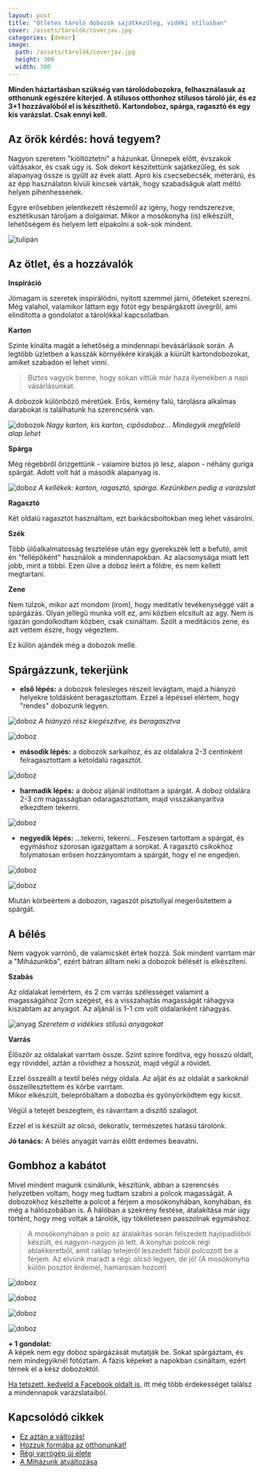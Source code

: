 ```yaml
---
layout: post
title: "Ötletes tároló dobozok sajátkezűleg, vidéki stílusban" 
cover: /assets/tárolók/coverjav.jpg
categories: [dekor]
image:
  path: /assets/tárolók/coverjav.jpg
  height: 300
  width: 300
---
```



 **Minden háztartásban szükség van tárolódobozokra, felhasználasuk az otthonunk egészére kiterjed. A stílusos otthonhoz stílusos tároló jár, és ez 3+1 hozzávalóból el is készíthető. Kartondoboz, spárga, ragasztó és egy kis varázslat. Csak ennyi kell.** 



## Az örök kérdés: hová tegyem?


Nagyon szeretem "kiöltöztetni" a házunkat. Ünnepek előtt, évszakok váltásakor, és csak úgy is. Sok dekort készítettünk sajátkezűleg, és sok alapanyag össze is gyűlt az évek alatt. Apró kis csecsebecsék, méterárú, és az épp használaton kívüli kincsek várták, hogy szabadságuk alatt méltó helyen pihenhessenek.

Egyre erősebben jelentkezett részemről az igény, hogy rendszerezve, esztétikusan tároljam a dolgaimat. Mikor a mosókonyha (is) elkészült, lehetőségem és helyem lett elpakolni a sok-sok  mindent.


![tulipán](/assets/tárolók/IMG_20190416_095143.jpg)



## Az ötlet, és a hozzávalók


**Inspiráció**

Jómagam is szeretek inspirálódni, nyitott szemmel járni, ötleteket szerezni. 
Még valahol, valamikor láttam egy fotót egy bespárgázott üvegről, ami elindította a gondolatot a tárolókkal kapcsolatban.


**Karton**

Szinte kínálta magát a lehetőség a mindennapi bevásárlások során. A legtöbb üzletben a kasszák környékére kirakják a kiürült kartondobozokat, amiket szabadon el lehet vinni.

> Biztos vagyok benne, hogy sokan vittük már haza ilyenekben a napi vásárlásunkat. 

A dobozok különböző méretűek. Erős, kemény falú, tárolásra alkalmas darabokat is találhatunk ha szerencsénk van. 

![dobozok](/assets/tárolók/IMG_20190416_071347.jpg)
_Nagy karton, kis karton, cipősdoboz... Mindegyik megfelelő alap lehet_


**Spárga**

Még régebbről őrizgettünk - valamire biztos jó lesz, alapon - néhány guriga spárgát. Adott volt hát a második alapanyag is. 

![doboz](/assets/tárolók/DSCF2347.JPG)
_A kellékek: karton, ragasztó, spárga. Kezünkben pedig a varázslat_




**Ragasztó**

Két oldalú ragasztót használtam, ezt barkácsboltokban meg lehet vásárolni.

**Szék**

Több ülőalkalmatosság tesztelése után egy gyerekszék lett a befutó, amit én "fellépőként" használok a mindennapokban. Az alacsonysága miatt  lett jobb, mint a többi. Ezen ülve a doboz leért a földre, és nem kellett megtartani.

**Zene**

Nem túlzok, mikor azt mondom (írom), hogy meditatív tevékenységgé vált a spárgázás. Olyan jellegű munka volt ez, ami közben elcsitult az agy. Nem is igazán gondolkodtam közben, csak csináltam. Szólt a meditációs zene, és azt vettem észre, hogy végeztem.

Ez külön ajándék még a dobozok mellé.


## Spárgázzunk, tekerjünk


* **első lépés:** a dobozok felesleges részeit levágtam, majd a hiányzó helyekre toldásként beragasztottam. Ezzel a lépéssel elértem, hogy "rendes" dobozunk legyen.

![doboz](/assets/tárolók/IMG_20190416_213033.jpg)
_A hiányzó rész kiegészítve, és beragasztva_



![doboz](/assets/tárolók/IMG_20190416_172619jav.jpg)



* **második lépés:** a dobozok sarkaihoz, és az oldalakra 2-3 centinként felragasztottam a kétoldalú ragasztót.


![doboz](/assets/tárolók/IMG_20190416_173226jav.jpg)


* **harmadik lépés:** a doboz aljánál indítottam a spárgát. A doboz oldalára 2-3 cm magasságban odaragasztottam, majd visszakanyarítva elkezdtem tekerni.


![doboz](/assets/tárolók/IMG_20190416_173404.jpg)




* **negyedik lépés:** ...tekerni, tekerni... Feszesen tartottam a spárgát, és egymáshoz szorosan igazgattam a sorokat. A ragasztó csíkokhoz folymatosan erősen hozzányomtam a spárgát, hogy el ne engedjen.

![doboz](/assets/tárolók/IMG_20190416_175359.jpg)



![doboz](/assets/tárolók/DSCF2342.JPG)

Miután körbeértem a dobozon, ragaszót pisztollyal megerősítettem a spárgát.




## A bélés

Nem vagyok varrónő, de valamicskét értek hozzá. Sok mindent varrtam már a "Miházunkba", ezért bátran álltam neki a dobozok bélését is elkészíteni.

**Szabás**


Az oldalakat lemértem, és 2 cm varrás szélességet valamint a magasságához 2cm szegést, és a visszahajtás magasságát ráhagyva kiszabtam az anyagot.
Az aljánál is 1-1 cm volt oldalanként ráhagyás.

![anyag](/assets/tárolók/IMG_20190417_072226.jpg)
_Szeretem a vidékies stílusú anyagokat_


**Varrás**

Először az oldalakat varrtam össze. Színt színre fordítva, egy hosszú oldalt, egy röviddel, aztán a rövidhez a hosszút, majd végül a rövidet.

Ezzel összeállt a textil bélés négy oldala. Az alját és az oldalát a sarkoknál összeillesztettem és körbe varrtam.  
Mikor elkészült, belepróbáltam a dobozba és gyönyörködtem egy kicsit.

Végül a tetejét beszegtem, és rávarrtam a diszítő szalagot. 

Ezzel el is készült az olcsó, dekoratív, természetes hatású tárolónk.

**Jó tanács:** A bélés anyagát varrás előtt érdemes beavatni. 


## Gombhoz a kabátot

Mivel mindent magunk csinálunk, készítünk, abban a szerencsés helyzetben voltam, hogy meg tudtam szabni a polcok magasságát. A dobozokhoz készítette a polcot a férjem a mosókonyhában, konyhában, és még a hálószobában is. A hálóban a szekrény festése, átalakítása már úgy történt, hogy meg voltak a tárolók, így tökéletesen passzolnak egymáshoz.

> A mosókonyhában a polc az átalakítás során felszedett hajópadlóból készült, és nagyon-nagyon jó lett. A konyhai polcok régi ablakkeretből, amit raklap tetejéről leszedett fából polcozott be a férjem. Az elvünk maradt a régi: olcsó legyen, de jó! 
(A mosókonyha külön posztot érdemel, hamarosan hozom) 



![doboz](/assets/tárolók/DSCF2659.JPG)




![doboz](/assets/tárolók/IMG_20190416_074241.jpg)





![doboz](/assets/tárolók/IMG_20190416_223800.jpg)



![doboz](/assets/tárolók/IMG_20190417_073705.jpg)









 **+ 1 gondolat:**  
A képek nem egy doboz spárgázását mutatják be. Sokat spárgáztam, és nem mindegyiknél fotóztam. A fázis képeket a napokban csináltam, ezért térnek el a kész dobozoktól.


<a href="https://www.facebook.com/Var%C3%A1zsolj-otthont-360330751226066/" target="_blank">Ha tetszett, kedveld a Facebook oldalt is,</a> itt még több érdekességet találsz a mindennapok varázslataiból.



## Kapcsolódó cikkek


* [Ez aztán a változás!](/2019-04-11/külsőfalak)
* [Hozzuk formába az otthonunkat!](/2019-03-26/dekoráció)
* [Régi varrógép új élete](/2019-02-12/varrogepasztal)
* [A Miházunk átváltozása](/2019-03-20/költözés)


